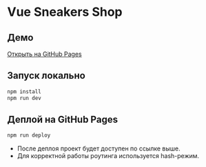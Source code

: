 # Vue Sneakers Shop

## Демо

[Открыть на GitHub Pages](https://proto0654.github.io/vue-sneakers-shop/)

## Запуск локально

```bash
npm install
npm run dev
```

## Деплой на GitHub Pages

```bash
npm run deploy
```

- После деплоя проект будет доступен по ссылке выше.
- Для корректной работы роутинга используется hash-режим.
